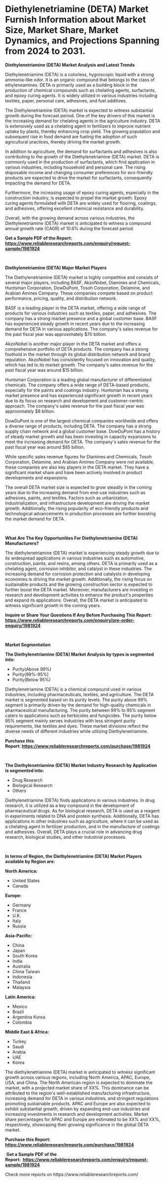<p><h1>Diethylenetriamine (DETA) Market Furnish Information about Market Size, Market Share, Market Dynamics, and Projections Spanning from 2024 to 2031.</h1></p><p><strong>Diethylenetriamine (DETA) Market Analysis and Latest Trends</strong></p>
<p><p>Diethylenetriamine (DETA) is a colorless, hygroscopic liquid with a strong ammonia-like odor. It is an organic compound that belongs to the class of ethyleneamines. DETA is primarily used as a building block in the production of chemical compounds such as chelating agents, surfactants, and epoxy curing agents. It is widely utilized in various industries including textiles, paper, personal care, adhesives, and fuel additives.</p><p>The Diethylenetriamine (DETA) market is expected to witness substantial growth during the forecast period. One of the key drivers of this market is the increasing demand for chelating agents in the agriculture industry. DETA is extensively used as a chelating agent in fertilizers to improve nutrient uptake by plants, thereby enhancing crop yield. The growing population and subsequent rise in food demand are fueling the adoption of such agricultural practices, thereby driving the market growth.</p><p>In addition to agriculture, the demand for surfactants and adhesives is also contributing to the growth of the Diethylenetriamine (DETA) market. DETA is commonly used in the production of surfactants, which find application in various industries, including household and personal care. The rising disposable income and changing consumer preferences for eco-friendly products are expected to drive the market for surfactants, consequently impacting the demand for DETA.</p><p>Furthermore, the increasing usage of epoxy curing agents, especially in the construction industry, is expected to propel the market growth. Epoxy curing agents formulated with DETA are widely used for flooring, coatings, and adhesives, offering excellent chemical resistance and durability.</p><p>Overall, with the growing demand across various industries, the Diethylenetriamine (DETA) market is anticipated to witness a compound annual growth rate (CAGR) of 10.6% during the forecast period.</p></p>
<p><strong>Get a Sample PDF of the Report:&nbsp; <a href="https://www.reliableresearchreports.com/enquiry/request-sample/1981924">https://www.reliableresearchreports.com/enquiry/request-sample/1981924</a></strong></p>
<p>&nbsp;</p>
<p><strong>Diethylenetriamine (DETA) Major Market Players</strong></p>
<p><p>The Diethylenetriamine (DETA) market is highly competitive and consists of several major players, including BASF, AkzoNobel, Diamines and Chemicals, Huntsman Corporation, DowDuPont, Tosoh Corporation, Delamine, and Arabian Amines Company. These companies compete based on product performance, pricing, quality, and distribution network.</p><p>BASF is a leading player in the DETA market, offering a wide range of products for various industries such as textiles, paper, and adhesives. The company has a strong market presence and a global customer base. BASF has experienced steady growth in recent years due to the increasing demand for DETA in various applications. The company's sales revenue for the past fiscal year was approximately $70 billion.</p><p>AkzoNobel is another major player in the DETA market and offers a comprehensive portfolio of DETA products. The company has a strong foothold in the market through its global distribution network and brand reputation. AkzoNobel has consistently focused on innovation and quality, which has led to its market growth. The company's sales revenue for the past fiscal year was around $15 billion.</p><p>Huntsman Corporation is a leading global manufacturer of differentiated chemicals. The company offers a wide range of DETA-based products, especially for the paints and coatings industry. Huntsman has a strong market presence and has experienced significant growth in recent years due to its focus on research and development and customer-centric approach. The company's sales revenue for the past fiscal year was approximately $8 billion.</p><p>DowDuPont is one of the largest chemical companies worldwide and offers a diverse range of products, including DETA. The company has a strong supply chain network and a global customer base. DowDuPont has a history of steady market growth and has been investing in capacity expansions to meet the increasing demand for DETA. The company's sales revenue for the past fiscal year was around $85 billion.</p><p>While specific sales revenue figures for Diamines and Chemicals, Tosoh Corporation, Delamine, and Arabian Amines Company were not available, these companies are also key players in the DETA market. They have a significant market share and have been actively involved in product developments and expansions.</p><p>The overall DETA market size is expected to grow steadily in the coming years due to the increasing demand from end-use industries such as adhesives, paints, and textiles. Factors such as urbanization, industrialization, and infrastructure development are driving the market growth. Additionally, the rising popularity of eco-friendly products and technological advancements in production processes are further boosting the market demand for DETA.</p></p>
<p>&nbsp;</p>
<p><strong>What Are The Key Opportunities For Diethylenetriamine (DETA) Manufacturers?</strong></p>
<p><p>The diethylenetriamine (DETA) market is experiencing steady growth due to its widespread applications in various industries such as automotive, construction, paints, and resins, among others. DETA is primarily used as a chelating agent, corrosion inhibitor, and catalyst in these industries. The increasing demand for corrosion protection and catalysts in developing economies is driving the market growth. Additionally, the rising focus on sustainable products and the growing construction sector is expected to further boost the DETA market. Moreover, manufacturers are investing in research and development activities to enhance the product's properties and expand its applications. Overall, the DETA market is anticipated to witness significant growth in the coming years.</p></p>
<p><strong>Inquire or Share Your Questions If Any Before Purchasing This Report: <a href="https://www.reliableresearchreports.com/enquiry/pre-order-enquiry/1981924">https://www.reliableresearchreports.com/enquiry/pre-order-enquiry/1981924</a></strong></p>
<p>&nbsp;</p>
<p><strong>Market Segmentation</strong></p>
<p><strong>The Diethylenetriamine (DETA) Market Analysis by types is segmented into:</strong></p>
<p><ul><li>Purity(Above 99%)</li><li>Purity(99%-95%)</li><li>Purity(Below 95%)</li></ul></p>
<p><p>Diethylenetriamine (DETA) is a chemical compound used in various industries, including pharmaceuticals, textiles, and agriculture. The DETA market is segmented based on its purity levels. The purity above 99% segment is primarily driven by the demand for high-quality chemicals in pharmaceutical manufacturing. The purity between 99% to 95% segment caters to applications such as herbicides and fungicides. The purity below 95% segment mainly serves industries with less stringent purity requirements, like textiles and dyes. These market divisions reflect the diverse needs of different industries while utilizing Diethylenetriamine.</p></p>
<p><strong>Purchase this Report:&nbsp;<a href="https://www.reliableresearchreports.com/purchase/1981924">https://www.reliableresearchreports.com/purchase/1981924</a></strong></p>
<p>&nbsp;</p>
<p><strong>The Diethylenetriamine (DETA) Market Industry Research by Application is segmented into:</strong></p>
<p><ul><li>Drug Research</li><li>Biological Research</li><li>Others</li></ul></p>
<p><p>Diethylenetriamine (DETA) finds applications in various industries. In drug research, it is utilized as a key compound in the development of pharmaceutical drugs. As for biological research, DETA is used as a reagent in experiments related to DNA and protein synthesis. Additionally, DETA has applications in other industries such as agriculture, where it can be used as a chelating agent in fertilizer production, and in the manufacture of coatings and adhesives. Overall, DETA plays a crucial role in advancing drug research, biological studies, and other industrial processes.</p></p>
<p>&nbsp;</p>
<p><strong>In terms of Region, the Diethylenetriamine (DETA) Market Players available by Region are:</strong></p>
<p>
    <p> <strong> North America: </strong>
        <ul>
            <li>United States</li>
            <li>Canada</li>
        </ul>
        </p> 
    <p> <strong> Europe: </strong>
        <ul>
            <li>Germany</li>
            <li>France</li>
            <li>U.K.</li>
            <li>Italy</li>
            <li>Russia</li>
        </ul>
        </p> 
    <p> <strong> Asia-Pacific: </strong>
        <ul>
            <li>China</li>
            <li>Japan</li>
            <li>South Korea</li>
            <li>India</li>
            <li>Australia</li>
            <li>China Taiwan</li>
            <li>Indonesia</li>
            <li>Thailand</li>
            <li>Malaysia</li>
        </ul>
        </p> 
    <p> <strong> Latin America: </strong>
        <ul>
            <li>Mexico</li>
            <li>Brazil</li>
            <li>Argentina Korea</li>
            <li>Colombia</li>
        </ul>
        </p> 
    <p> <strong> Middle East & Africa: </strong>
        <ul>
            <li>Turkey</li>
            <li>Saudi</li>
            <li>Arabia</li>
            <li>UAE</li>
            <li>Korea</li>
        </ul>
    </p>
    </p>
<p><p>The diethylenetriamine (DETA) market is anticipated to witness significant growth across various regions, including North America, APAC, Europe, USA, and China. The North American region is expected to dominate the market, with a projected market share of XX%. This dominance can be attributed to the region's well-established manufacturing infrastructure, increasing demand for DETA in various industries, and stringent regulations promoting sustainable products. APAC and Europe are also expected to exhibit substantial growth, driven by expanding end-use industries and increasing investments in research and development activities. Market share percentages for APAC and Europe are estimated to be XX% and XX%, respectively, showcasing their growing significance in the global DETA market.</p></p>
<p><strong>Purchase this Report: <a href="https://www.reliableresearchreports.com/purchase/1981924">https://www.reliableresearchreports.com/purchase/1981924</a></strong></p>
<p>&nbsp;<strong>Get a Sample PDF of the Report:&nbsp;&nbsp;<a href="https://www.reliableresearchreports.com/enquiry/request-sample/1981924">https://www.reliableresearchreports.com/enquiry/request-sample/1981924</a></strong></p>
<p><strong></strong></p>
<p>Check more reports on https://www.reliableresearchreports.com/</p>